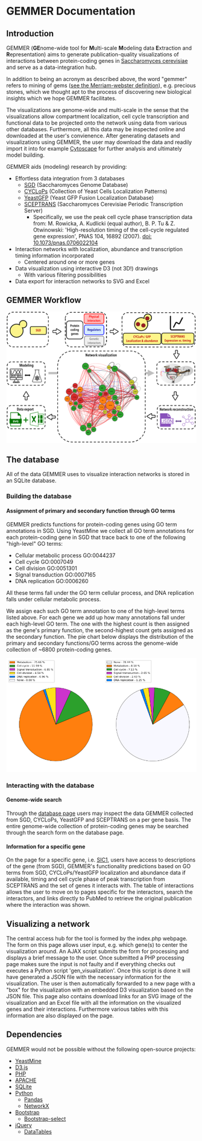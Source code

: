 # GEMMER Documentation

## Introduction
GEMMER (**GE**nome-wide tool for **M**ulti-scale **M**odeling data **E**xtraction and **R**epresentation) aims to generate publication-quality visualizations of interactions between protein-coding genes in [Saccharomyces cerevisiae](https://en.wikipedia.org/wiki/Saccharomyces_cerevisiae) and serve as a data-integration hub. 

In addition to being an acronym as described above, the word "gemmer" refers to mining of gems ([see the Merriam-webster definition](https://www.merriam-webster.com/dictionary/gemmer)), e.g. precious stones, which we thought apt to the process of discovering new biological insights which we hope GEMMER facilitates. 

The visualizations are genome-wide and multi-scale in the sense that the visualizations allow compartment localization, cell cycle transcription and functional data to be projected onto the network using data from various other databases. Furthermore, all this data may be inspected online and downloaded at the user's convienence. After generating datasets and visualizations using GEMMER, the user may download the data and readily import it into for example [Cytoscape](http://cytoscape.org) for further analysis and ultimately model building.

GEMMER aids (modeling) research by providing:
- Effortless data integration from 3 databases
    - <a href="https://www.yeastgenome.org/" target="blank">SGD</a> (Saccharomyces Genome Database)
    - <a href="http://cyclops.ccbr.utoronto.ca/" target="blank">CYCLoPs</a> (Collection of Yeast Cells Localization Patterns)
    - <a href="https://yeastgfp.yeastgenome.org/" target="blank">YeastGFP</a> (Yeast GFP Fusion Localization Database)
    - <a href="http://www.sceptrans.org" target="blank">SCEPTRANS</a> (Saccharomyces Cerevisiae Periodic Transcription Server)
        - Specifically, we use the peak cell cycle phase transcription data from: M. Rowicka, A. Kudlicki (equal author), B. P. Tu & Z. Otwinowski:  'High-resolution timing of the cell-cycle regulated gene expression', PNAS 104, 16892 (2007). <a href="http://doi.org/10.1073/pnas.0706022104" target="blank">doi: 10.1073/pnas.0706022104</a>
- Interaction networks with localization, abundance and transcription timing information incorporated 
    - Centered around one or more genes
- Data visualization using interactive D3 (not 3D!) drawings
    - With various filtering possibilities
- Data export for interaction networks to SVG and Excel

## GEMMER Workflow
![Workflow](img/GEMMER_workflow.png)

## The database
All of the data GEMMER uses to visualize interaction networks is stored in an SQLite database. 

### Building the database
#### Assignment of primary and secondary function through GO terms
GEMMER predicts functions for protein-coding genes using GO term annotations in SGD. Using YeastMine we collect all GO term annotations for each protein-coding gene in SGD that trace back to one of the following "high-level" GO terms:
* Cellular metabolic process GO:0044237
* Cell cycle GO:0007049
* Cell division GO:0051301
* Signal transduction GO:0007165
* DNA replication GO:0006260

All these terms fall under the GO term cellular process, and DNA replication falls under cellular metabolic process. 

We assign each such GO term annotation to one of the high-level terms listed above. For each gene we add up how many annotations fall under each high-level GO term. The one with the highest count is then assigned as the gene's primary function, the second-highest count gets assigned as the secondary function. The pie chart below displays the distribution of the primary and secondary functions/GO terms across the genome-wide collection of ~6800 protein-coding genes.

![Pie chart of GO term distribution in the genome.](img/pie_chart_go_term_genome.png)

### Interacting with the database
#### Genome-wide search
Through the [database page](index.php?id=database) users may inspect the data GEMMER collected from SGD, CYCLoPs, YeastGFP and SCEPTRANS on a per gene basis. The entire genome-wide collection of protein-coding genes may be searched through the search form on the database page. 

#### Information for a specific gene
On the page for a specific gene, i.e. [SIC1](index.php?id=database&gene=SIC1), users have access to descriptions of the gene (from SGD), GEMMER's functionality predictions based on GO terms from SGD, CYCLoPs/YeastGFP localization and abundance data if available, timing and cell cycle phase of peak transcription from SCEPTRANS and the set of genes it interacts with. The table of interactions allows the user to move on to pages specific for the interactors, search the interactors, and links directly to PubMed to retrieve the original publication where the interaction was shown. 

## Visualizing a network
The central access hub for the tool is formed by the index.php webpage. The form on this page allows user input, e.g. which gene(s) to center the visualization around. An AJAX script submits the form for processing and displays a brief message to the user. Once submitted a PHP processing page makes sure the input is not faulty and if everything checks out executes a Python script 'gen_visualization'. Once this script is done it will have generated a JSON file with the necessary information for the visualization. The user is then automatically forwarded to a new page with a "box" for the visualization with an embedded D3 visualization based on the JSON file. This page also contains download links for an SVG image of the visualization and an Excel file with all the information on the visualized genes and their
interactions. Furthermore various tables with this information are also displayed on the page. 

<!-- ### The form (basic)
![Basic form input](img/input_form_basic.png)

### The form (advanced)
![Advanced form input](img/input_form_advanced.png)

### The visualization page and output


### Exporting the image


### Exporting the data in Excel format

### Visualizing multiple genes together -->


## Dependencies
GEMMER would not be possible without the following open-source projects:
* [YeastMine](https://yeastmine.yeastgenome.org/yeastmine/begin.do)
* [D3.js](https://d3js.org/)
* [PHP](http://php.net/)
* [APACHE](https://www.apache.org/)
* [SQLite](https://www.sqlite.org/)
* [Python](http://python.org)
    * [Pandas](http://pandas.pydata.org/)
    * [NetworkX](https://networkx.github.io/)
* [Bootstrap](http://getbootstrap.com/)
    * [Bootstrap-select](https://silviomoreto.github.io/bootstrap-select/)
* [jQuery](https://jquery.com/)
    * [DataTables](https://datatables.net/)